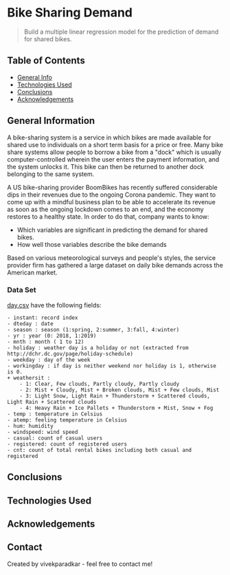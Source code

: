 # Bike Sharing Demand
> Build a multiple linear regression model for the prediction of demand for shared bikes.


## Table of Contents
* [General Info](#general-information)
* [Technologies Used](#technologies-used)
* [Conclusions](#conclusions)
* [Acknowledgements](#acknowledgements)

<!-- You can include any other section that is pertinent to your problem -->

## General Information

A bike-sharing system is a service in which bikes are made available for shared use to individuals on a short term basis for a price or free. Many bike share systems allow people to borrow a bike from a "dock" which is usually computer-controlled wherein the user enters the payment information, and the system unlocks it. This bike can then be returned to another dock belonging to the same system.

A US bike-sharing provider BoomBikes has recently suffered considerable dips in their revenues due to the ongoing Corona pandemic. They want to come up with a mindful business plan to be able to accelerate its revenue as soon as the ongoing lockdown comes to an end, and the economy restores to a healthy state. In order to do that, company wants to know:

- Which variables are significant in predicting the demand for shared bikes.
- How well those variables describe the bike demands

Based on various meteorological surveys and people's styles, the service provider firm has gathered a large dataset on daily bike demands across the American market.

### Data Set

[day.csv](https://github.com/vivekparadkar/bike_sharing_demand/blob/main/data/day.csv) have the following fields:
	
	- instant: record index
	- dteday : date
	- season : season (1:spring, 2:summer, 3:fall, 4:winter)
	- yr : year (0: 2018, 1:2019)
	- mnth : month ( 1 to 12)
	- holiday : weather day is a holiday or not (extracted from http://dchr.dc.gov/page/holiday-schedule)
	- weekday : day of the week
	- workingday : if day is neither weekend nor holiday is 1, otherwise is 0.
	+ weathersit : 
		- 1: Clear, Few clouds, Partly cloudy, Partly cloudy
		- 2: Mist + Cloudy, Mist + Broken clouds, Mist + Few clouds, Mist
		- 3: Light Snow, Light Rain + Thunderstorm + Scattered clouds, Light Rain + Scattered clouds
		- 4: Heavy Rain + Ice Pallets + Thunderstorm + Mist, Snow + Fog
	- temp : temperature in Celsius
	- atemp: feeling temperature in Celsius
	- hum: humidity
	- windspeed: wind speed
	- casual: count of casual users
	- registered: count of registered users
	- cnt: count of total rental bikes including both casual and registered


## Conclusions

<!--
- Conclusion 1 from the analysis
- Conclusion 2 from the analysis
- Conclusion 3 from the analysis
- Conclusion 4 from the analysis
-->
<!-- You don't have to answer all the questions - just the ones relevant to your project. -->


## Technologies Used

<!--
- library - version 1.0
- library - version 2.0
- library - version 3.0
-->
<!-- As the libraries versions keep on changing, it is recommended to mention the version of library used in this project -->

## Acknowledgements
<!--
Give credit here.
- This project was inspired by...
- References if any...
- This project was based on [this tutorial](https://www.example.com).
-->

## Contact
Created by vivekparadkar - feel free to contact me!


<!-- Optional -->
<!-- ## License -->
<!-- This project is open source and available under the [... License](). -->

<!-- You don't have to include all sections - just the one's relevant to your project -->